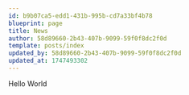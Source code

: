 ```yaml
---
id: b9b07ca5-edd1-431b-995b-cd7a33bf4b78
blueprint: page
title: News
author: 58d89660-2b43-407b-9099-59f0f8dc2f0d
template: posts/index
updated_by: 58d89660-2b43-407b-9099-59f0f8dc2f0d
updated_at: 1747493302
---
```

Hello World